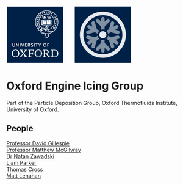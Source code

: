 <img src="/profile/oxford-logo.png" alt="University of Oxford logo." height="150px"/>&emsp;&emsp;<img src="/profile/oxford-engine-icing-group.png" alt="Oxford Engine Icing Group logo." height="150px"/>

# Oxford Engine Icing Group

Part of the Particle Deposition Group, Oxford Thermofluids Institute, University of Oxford.

## People

[Professor David Gillespie](https://www.linkedin.com/in/david-gillespie-75ba0215/)  
[Professor Matthew McGilvray](https://www.linkedin.com/in/matthew-mcgilvray-aa4586260/)  
[Dr Natan Zawadski](https://www.linkedin.com/in/natanzawadzki/)  
[Liam Parker](https://www.researchgate.net/profile/Liam-Parker-2)  
[Thomas Cross](https://www.linkedin.com/in/thomas-js-cross/)  
[Matt Lenahan](https://mattlenahan.co.uk)  
